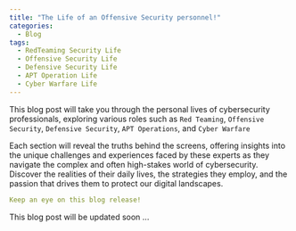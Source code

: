 ```yaml
---
title: "The Life of an Offensive Security personnel!"
categories:
  - Blog
tags:
  - RedTeaming Security Life
  - Offensive Security Life
  - Defensive Security Life
  - APT Operation Life
  - Cyber Warfare Life
---
```


This blog post will take you through the personal lives of cybersecurity professionals, exploring various roles such as ```Red Teaming```, ```Offensive Security```, ```Defensive Security```, ```APT Operations```, and ```Cyber Warfare```

Each section will reveal the truths behind the screens, offering insights into the unique challenges and experiences faced by these experts as they navigate the complex and often high-stakes world of cybersecurity. Discover the realities of their daily lives, the strategies they employ, and the passion that drives them to protect our digital landscapes.

```yaml
Keep an eye on this blog release!
```

This blog post will be updated soon ...